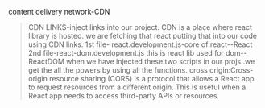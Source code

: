  content delivery network-CDN
 
>CDN LINKS-inject links into our project.
>CDN is a place where react library is hosted. we are fetching that react putting that into our code using CDN links. 
>1st file- react.development.js-core of react--React
>2nd file-react-dom.development.js this is react lib used for dom--ReactDOM
>when we have  injected these two scripts in our projs..we get the all the powers by using all the functions.
>cross origin:Cross-origin resource sharing (CORS) is a protocol that allows a React app to request resources from a different origin. This is useful when a React app needs to access third-party APIs or resources.
